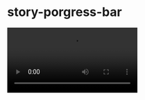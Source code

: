 # story-porgress-bar

![caption](https://github.com/AreebVohra/story-porgress-bar/blob/main/src/assets/porblem.mp4)
